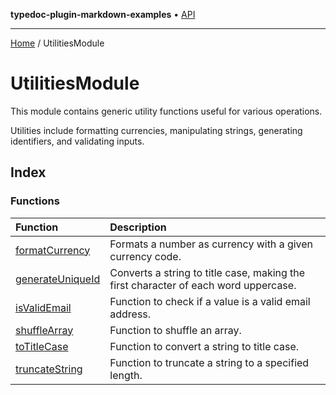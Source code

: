 **typedoc-plugin-markdown-examples** • [API](../README.md)

***

[Home](../README.md) / UtilitiesModule

# UtilitiesModule

This module contains generic utility functions useful for various operations.

Utilities include formatting currencies, manipulating strings, generating identifiers, and validating inputs.

## Index

### Functions

| Function | Description |
| :------ | :------ |
| [formatCurrency](functions/formatCurrency.md) | Formats a number as currency with a given currency code. |
| [generateUniqueId](functions/generateUniqueId.md) | Converts a string to title case, making the first character of each word uppercase. |
| [isValidEmail](functions/isValidEmail.md) | Function to check if a value is a valid email address. |
| [shuffleArray](functions/shuffleArray.md) | Function to shuffle an array. |
| [toTitleCase](functions/toTitleCase.md) | Function to convert a string to title case. |
| [truncateString](functions/truncateString.md) | Function to truncate a string to a specified length. |
